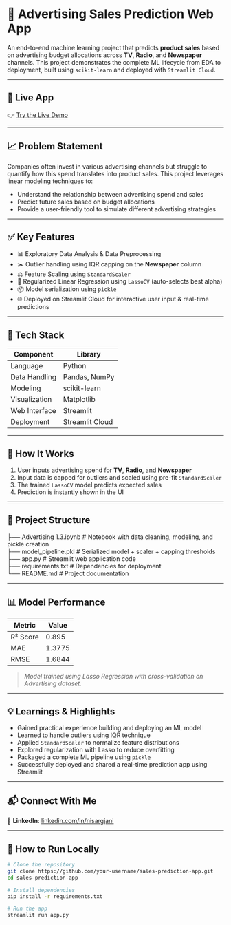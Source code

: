 # 🧠 Advertising Sales Prediction Web App

An end-to-end machine learning project that predicts **product sales** based on advertising budget allocations across **TV**, **Radio**, and **Newspaper** channels. This project demonstrates the complete ML lifecycle from EDA to deployment, built using `scikit-learn` and deployed with `Streamlit Cloud`.

---

## 🚀 Live App

👉 [Try the Live Demo](https://linear-regression-sales-prediction.streamlit.app/)

---

## 📈 Problem Statement

Companies often invest in various advertising channels but struggle to quantify how this spend translates into product sales. This project leverages linear modeling techniques to:

- Understand the relationship between advertising spend and sales
- Predict future sales based on budget allocations
- Provide a user-friendly tool to simulate different advertising strategies

---

## ✅ Key Features

- 📊 Exploratory Data Analysis & Data Preprocessing
- ✂️ Outlier handling using IQR capping on the **Newspaper** column
- ⚖️ Feature Scaling using `StandardScaler`
- 🧪 Regularized Linear Regression using `LassoCV` (auto-selects best alpha)
- 📦 Model serialization using `pickle`
- 🌐 Deployed on Streamlit Cloud for interactive user input & real-time predictions

---

## 🧰 Tech Stack

| Component         | Library        |
|------------------|----------------|
| Language         | Python         |
| Data Handling    | Pandas, NumPy  |
| Modeling         | scikit-learn   |
| Visualization    | Matplotlib     |
| Web Interface    | Streamlit      |
| Deployment       | Streamlit Cloud|

---

## 🧪 How It Works

1. User inputs advertising spend for **TV**, **Radio**, and **Newspaper**
2. Input data is capped for outliers and scaled using pre-fit `StandardScaler`
3. The trained `LassoCV` model predicts expected sales
4. Prediction is instantly shown in the UI

---

## 📁 Project Structure
├── Advertising 1.3.ipynb      # Notebook with data cleaning, modeling, and pickle creation  
├── model_pipeline.pkl         # Serialized model + scaler + capping thresholds  
├── app.py                     # Streamlit web application code  
├── requirements.txt           # Dependencies for deployment  
└── README.md                  # Project documentation  


---

## 📊 Model Performance

| Metric    | Value    |
|-----------|----------|
| R² Score  | 0.895    |
| MAE       | 1.3775   |
| RMSE      | 1.6844   |

> *Model trained using Lasso Regression with cross-validation on Advertising dataset.*

---

## 💡 Learnings & Highlights

- Gained practical experience building and deploying an ML model
- Learned to handle outliers using IQR technique
- Applied `StandardScaler` to normalize feature distributions
- Explored regularization with Lasso to reduce overfitting
- Packaged a complete ML pipeline using `pickle`
- Successfully deployed and shared a real-time prediction app using Streamlit

---


## 📬 Connect With Me
  💼 **LinkedIn**: [linkedin.com/in/nisargjani](https://linkedin.com/in/nisargjani)

---

## 📌 How to Run Locally

```bash
# Clone the repository
git clone https://github.com/your-username/sales-prediction-app.git
cd sales-prediction-app

# Install dependencies
pip install -r requirements.txt

# Run the app
streamlit run app.py


